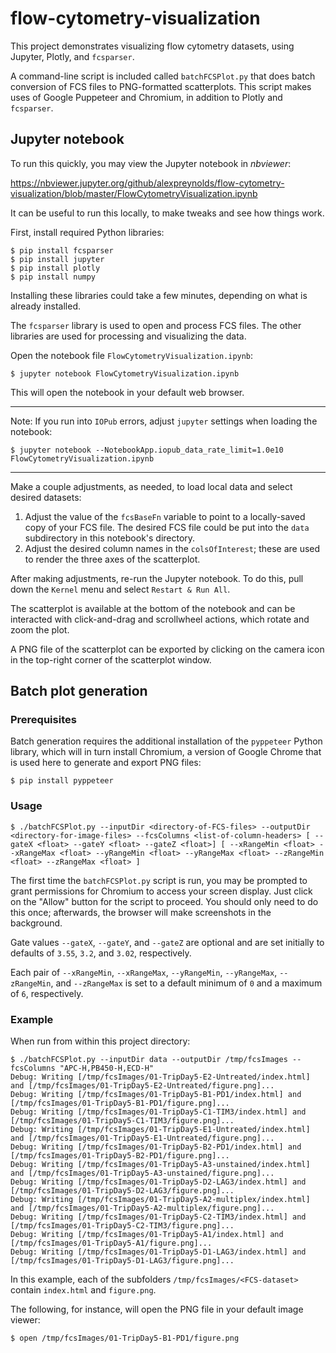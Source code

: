 # flow-cytometry-visualization

This project demonstrates visualizing flow cytometry datasets, using Jupyter, Plotly, and `fcsparser`. 

A command-line script is included called `batchFCSPlot.py` that does batch conversion of FCS files to PNG-formatted scatterplots. This script makes uses of Google Puppeteer and Chromium, in addition to Plotly and `fcsparser`.

## Jupyter notebook

To run this quickly, you may view the Jupyter notebook in *nbviewer*:

https://nbviewer.jupyter.org/github/alexpreynolds/flow-cytometry-visualization/blob/master/FlowCytometryVisualization.ipynb

It can be useful to run this locally, to make tweaks and see how things work.

First, install required Python libraries:

```
$ pip install fcsparser
$ pip install jupyter
$ pip install plotly
$ pip install numpy
```

Installing these libraries could take a few minutes, depending on what is already installed.

The `fcsparser` library is used to open and process FCS files. The other libraries are used for processing and visualizing the data.

Open the notebook file `FlowCytometryVisualization.ipynb`:

```
$ jupyter notebook FlowCytometryVisualization.ipynb
```

This will open the notebook in your default web browser.

----
Note: If you run into `IOPub` errors, adjust `jupyter` settings when loading the notebook:

```
$ jupyter notebook --NotebookApp.iopub_data_rate_limit=1.0e10 FlowCytometryVisualization.ipynb
```
----

Make a couple adjustments, as needed, to load local data and select desired datasets:

 1. Adjust the value of the `fcsBaseFn` variable to point to a locally-saved copy of your FCS file. The desired FCS file could be put into the `data` subdirectory in this notebook's directory.
 2. Adjust the desired column names in the `colsOfInterest`; these are used to render the three axes of the scatterplot.

After making adjustments, re-run the Jupyter notebook. To do this, pull down the `Kernel` menu and select `Restart & Run All`.

The scatterplot is available at the bottom of the notebook and can be interacted with click-and-drag and scrollwheel actions, which rotate and zoom the plot. 

A PNG file of the scatterplot can be exported by clicking on the camera icon in the top-right corner of the scatterplot window.

## Batch plot generation

### Prerequisites

Batch generation requires the additional installation of the `pyppeteer` Python library, which will in turn install Chromium, a version of Google Chrome that is used here to generate and export PNG files:

```
$ pip install pyppeteer
```

### Usage

```
$ ./batchFCSPlot.py --inputDir <directory-of-FCS-files> --outputDir <directory-for-image-files> --fcsColumns <list-of-column-headers> [ --gateX <float> --gateY <float> --gateZ <float>] [ --xRangeMin <float> --xRangeMax <float> --yRangeMin <float> --yRangeMax <float> --zRangeMin <float> --zRangeMax <float> ]
```

The first time the `batchFCSPlot.py` script is run, you may be prompted to grant permissions for Chromium to access your screen display. Just click on the "Allow" button for the script to proceed. You should only need to do this once; afterwards, the browser will make screenshots in the background.

Gate values `--gateX`, `--gateY`, and `--gateZ` are optional and are set initially to defaults of `3.55`, `3.2`, and `3.02`, respectively.

Each pair of `--xRangeMin`, `--xRangeMax`, `--yRangeMin`, `--yRangeMax`, `--zRangeMin`, and `--zRangeMax` is set to a default minimum of `0` and a maximum of `6`, respectively.

### Example

When run from within this project directory:

```
$ ./batchFCSPlot.py --inputDir data --outputDir /tmp/fcsImages --fcsColumns "APC-H,PB450-H,ECD-H"
Debug: Writing [/tmp/fcsImages/01-TripDay5-E2-Untreated/index.html] and [/tmp/fcsImages/01-TripDay5-E2-Untreated/figure.png]...
Debug: Writing [/tmp/fcsImages/01-TripDay5-B1-PD1/index.html] and [/tmp/fcsImages/01-TripDay5-B1-PD1/figure.png]...
Debug: Writing [/tmp/fcsImages/01-TripDay5-C1-TIM3/index.html] and [/tmp/fcsImages/01-TripDay5-C1-TIM3/figure.png]...
Debug: Writing [/tmp/fcsImages/01-TripDay5-E1-Untreated/index.html] and [/tmp/fcsImages/01-TripDay5-E1-Untreated/figure.png]...
Debug: Writing [/tmp/fcsImages/01-TripDay5-B2-PD1/index.html] and [/tmp/fcsImages/01-TripDay5-B2-PD1/figure.png]...
Debug: Writing [/tmp/fcsImages/01-TripDay5-A3-unstained/index.html] and [/tmp/fcsImages/01-TripDay5-A3-unstained/figure.png]...
Debug: Writing [/tmp/fcsImages/01-TripDay5-D2-LAG3/index.html] and [/tmp/fcsImages/01-TripDay5-D2-LAG3/figure.png]...
Debug: Writing [/tmp/fcsImages/01-TripDay5-A2-multiplex/index.html] and [/tmp/fcsImages/01-TripDay5-A2-multiplex/figure.png]...
Debug: Writing [/tmp/fcsImages/01-TripDay5-C2-TIM3/index.html] and [/tmp/fcsImages/01-TripDay5-C2-TIM3/figure.png]...
Debug: Writing [/tmp/fcsImages/01-TripDay5-A1/index.html] and [/tmp/fcsImages/01-TripDay5-A1/figure.png]...
Debug: Writing [/tmp/fcsImages/01-TripDay5-D1-LAG3/index.html] and [/tmp/fcsImages/01-TripDay5-D1-LAG3/figure.png]...
```

In this example, each of the subfolders `/tmp/fcsImages/<FCS-dataset>` contain `index.html` and `figure.png`.

The following, for instance, will open the PNG file in your default image viewer:

```
$ open /tmp/fcsImages/01-TripDay5-B1-PD1/figure.png
```
